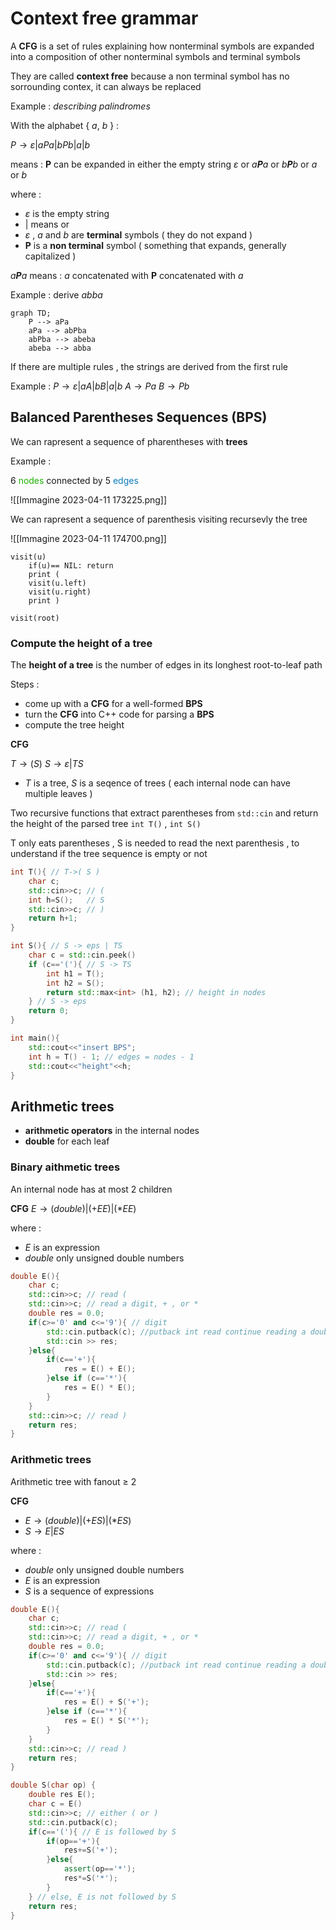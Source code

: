 # Context free grammar

A **CFG** is a set of rules explaining how nonterminal symbols are expanded into a composition of other nonterminal symbols and terminal symbols 

They are called **context free** because a non terminal symbol has no sorrounding contex, it can always be replaced 

Example : _describing palindromes_

With the alphabet { _a_, _b_ } :

$P \longrightarrow \varepsilon | aPa | bPb | a | b$

means : **P** can be expanded in either the empty string $\varepsilon$ or _a**P**a_ or _b**P**b_ or _a_ or _b_

where :
+ $\varepsilon$ is the empty string
+ | means or
+ $\varepsilon$ , _a_ and _b_ are **terminal** symbols ( they do not expand )
+ **P** is a **non terminal** symbol ( something that expands, generally capitalized )

_a**P**a_ means :  _a_ concatenated with **P** concatenated with _a_

Example : derive _abba_

```mermaid
graph TD;
	P --> aPa
	aPa --> abPba
	abPba --> abeba
	abeba --> abba
```

If there are multiple rules , the strings are derived from the first rule

Example : 
$P \longrightarrow \varepsilon | aA | bB | a | b$
$A \longrightarrow Pa$
$B \longrightarrow Pb$

## Balanced Parentheses Sequences (BPS)

We can rapresent a sequence of pharentheses with **trees**

Example : 

6<font color=1db100> nodes</font> connected by 5<font color=0d7cbd> edges</font>

![[Immagine 2023-04-11 173225.png]]

We can rapresent a sequence of parenthesis visiting recursevly the tree

![[Immagine 2023-04-11 174700.png]]

```pseudocode
visit(u)
	if(u)== NIL: return
	print (
	visit(u.left)
	visit(u.right)
	print )

visit(root)
```


### Compute the height of a tree

The **height of a tree** is the number of edges in its longhest root-to-leaf path

Steps : 
+ come up with a **CFG** for a well-formed **BPS**
+ turn the **CFG** into C++ code for parsing a **BPS**
+ compute the tree height

**CFG**

$T \longrightarrow (S)$ 
$S \longrightarrow \varepsilon | TS$ 

+ _T_ is a tree, _S_ is a seqence of trees ( each internal node can have multiple leaves )

Two recursive functions that extract parentheses from `std::cin` and return the height of the parsed tree
`int T()` , `int S()`

T only eats parentheses , S is needed to read the next parenthesis , to understand if the tree sequence is empty or not

```c++
int T(){ // T->( S )
	char c;
	std::cin>>c; // (
	int h=S();   // S
	std::cin>>c; // )
	return h+1;
}
```

```c++
int S(){ // S -> eps | TS
	char c = std::cin.peek() 
	if (c=='('){ // S -> TS
		int h1 = T();
		int h2 = S();
		return std::max<int> (h1, h2); // height in nodes
	} // S -> eps
	return 0;
}
```

```c++
int main(){
	std::cout<<"insert BPS";
	int h = T() - 1; // edges = nodes - 1
	std::cout<<"height"<<h;
}
```


## Arithmetic trees

+ **arithmetic operators** in the internal nodes
+ **double** for each leaf

### Binary aithmetic trees

An internal node has at most 2 children

**CFG**
$E \longrightarrow (double)|(+EE)|(*EE)$

where :
+ $E$ is an expression
+ $double$ only unsigned double numbers

```c++
double E(){
	char c;
	std::cin>>c; // read (
	std::cin>>c; // read a digit, + , or *
	double res = 0.0;
	if(c>='0' and c<='9'){ // digit
		std::cin.putback(c); //putback int read continue reading a double
		std::cin >> res;
	}else{
		if(c=='+'){
			res = E() + E();
		}else if (c=='*'){
			res = E() * E();
		}
	}
	std::cin>>c; // read )
	return res;
}
```

### Arithmetic trees

Arithmetic tree with fanout $\ge$ 2

**CFG**
+ $E \longrightarrow (double)|(+ES)|(*ES)$
+ $S \longrightarrow E|ES$

where :
+ $double$ only unsigned double numbers
+ $E$ is an expression
+ $S$ is a sequence of expressions

```c++
double E(){
	char c;
	std::cin>>c; // read (
	std::cin>>c; // read a digit, + , or *
	double res = 0.0;
	if(c>='0' and c<='9'){ // digit
		std::cin.putback(c); //putback int read continue reading a double
		std::cin >> res;
	}else{
		if(c=='+'){
			res = E() + S('+');
		}else if (c=='*'){
			res = E() * S('*');
		}
	}
	std::cin>>c; // read )
	return res;
}
```

```c++
double S(char op) {
	double res E();
	char c = E()
	std::cin>>c; // either ( or )
	std::cin.putback(c);
	if(c=='('){ // E is followed by S
		if(op=='+'){
			res+=S('+');
		}else{
			assert(op=='*');
			res*=S('*');
		}
	} // else, E is not followed by S
	return res;
}
```